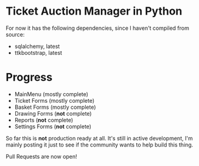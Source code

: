 # Ticket Auction Manager in Python
For now it has the following dependencies, since I haven't compiled from source:

* sqlalchemy, latest
* ttkbootstrap, latest

# Progress

* MainMenu (mostly complete)
* Ticket Forms (mostly complete)
* Basket Forms (mostly complete)
* Drawing Forms (**not** complete)
* Reports (**not** complete)
* Settings Forms (**not** complete)

So far this is **not** production ready at all. It's still in active development, I'm mainly posting it just to see if the community wants to help build this thing.

Pull Requests are now open!